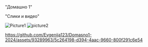 "Домашно 1" 

"Слики и видео" 

![Picture1](https://github.com/Evgenija123/Domasno1-2024/assets/93289963/e52b3b7c-6e77-4ce4-a546-39f5f899e727)
![picture2](https://github.com/Evgenija123/Domasno1-2024/assets/93289963/ccf17246-9ba0-4627-9536-d85f4ae93cb6)

https://github.com/Evgenija123/Domasno1-2024/assets/93289963/5c264198-d394-4aac-9660-800f291c6e54

